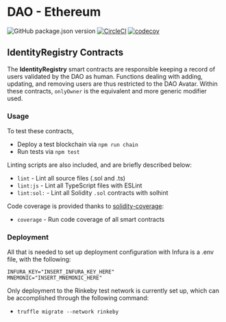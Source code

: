 # DAO - Ethereum
![GitHub package.json version](https://img.shields.io/badge/version-v1.0.0-g)
[![CircleCI](https://circleci.com/gh/dOrgTech/ID-DAO/tree/dev.svg?style=svg)](https://circleci.com/gh/dOrgTech/ID-DAO/tree/dev)
[![codecov](https://codecov.io/gh/dOrgTech/ID-DAO/branch/dev/graph/badge.svg)](https://codecov.io/gh/dOrgTech/ID-DAO)

## IdentityRegistry Contracts

The **IdentityRegistry** smart contracts are responsible keeping a record of users validated by the DAO as human. Functions dealing with adding, updating, and removing users are thus restricted to the DAO Avatar. Within these contracts, `onlyOwner` is the equivalent and more generic modifier used.

### Usage

To test these contracts,
  * Deploy a test blockchain via `npm run chain`
  * Run tests via `npm test`

Linting scripts are also included, and are briefly described below:
  * `lint` - Lint all source files (.sol and .ts)
  * `lint:js` - Lint all TypeScript files with ESLint
  * `lint:sol:` - Lint all Solidity `.sol` contracts with solhint

Code coverage is provided thanks to [solidity-coverage](https://github.com/sc-forks/solidity-coverage):
  * `coverage` - Run code coverage of all smart contracts

### Deployment

All that is needed to set up deployment configuration with Infura is a .env file, with the following:

```
INFURA_KEY="INSERT_INFURA_KEY_HERE"
MNEMONIC="INSERT_MNEMONIC_HERE"
```

Only deployment to the Rinkeby test network is currently set up, which can be accomplished through the following command:
  * `truffle migrate --network rinkeby`
